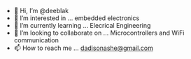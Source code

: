 - 👋 Hi, I’m @deeblak
- 👀 I’m interested in ... embedded electronics 
- 🌱 I’m currently learning ... Elecrical Engineering
- 💞️ I’m looking to collaborate on ... Microcontrollers and WiFi communication
- 📫 How to reach me ... dadisonashe@gmail.com

<!---
deeblak/deeblak is a ✨ special ✨ repository because its `README.md` (this file) appears on your GitHub profile.
You can click the Preview link to take a look at your changes.
--->
